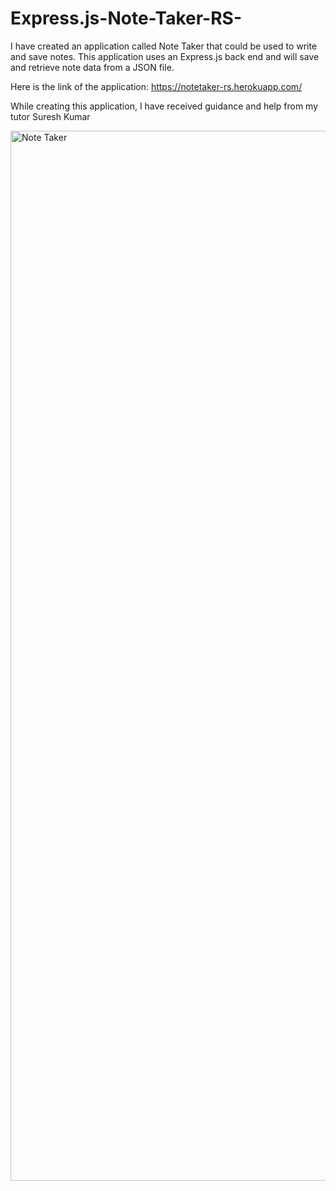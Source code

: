 # Express.js-Note-Taker-RS-

I have created an application called Note Taker that could be used to write and save notes. This application uses an Express.js back end and will save and retrieve note data from a JSON file.

Here is the link of the application: https://notetaker-rs.herokuapp.com/

While creating this application, I have received guidance and help from my tutor Suresh Kumar 

<img width="1680" alt="Note Taker" src="https://github.com/ramasantayana/Express.js-Note-Taker-RS-/assets/73452677/ce914eef-6cd2-46bb-9493-7f6e8cbe3b9a">
